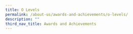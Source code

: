 ```yaml
---
title: O Levels
permalink: /about-us/awards-and-achievements/o-levels/
description: ""
third_nav_title: Awards and Achievements
---
```

